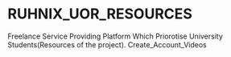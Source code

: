 # RUHNIX_UOR_RESOURCES

Freelance Service Providing Platform Which Priorotise University Students(Resources of the project).
Create_Account_Videos
